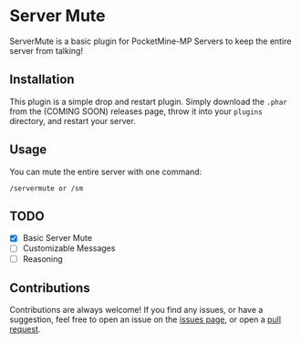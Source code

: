 # Server Mute

ServerMute is a basic plugin for PocketMine-MP Servers to keep the entire server from talking!

## Installation

This plugin is a simple drop and restart plugin. Simply download the `.phar` from the (COMING SOON) releases page, throw it into your `plugins` directory, and restart your server.

## Usage

You can mute the entire server with one command:

```/servermute or /sm```

## TODO

- [x] Basic Server Mute
- [ ] Customizable Messages
- [ ] Reasoning

## Contributions

Contributions are always welcome! If you find any issues, or have a suggestion, feel free to open an issue on the [issues page](https://github.com/HyperFlareMC/ServerMute/issues), or open a [pull request](https://github.com/HyperFlareMC/ServerMute/pulls).
